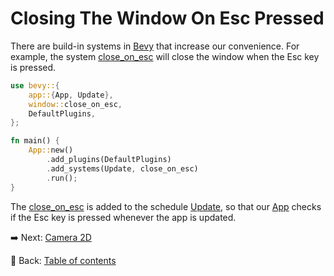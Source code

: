 # Closing The Window On Esc Pressed

There are build-in systems in [Bevy](https://bevyengine.org/) that increase our convenience.
For example, the system [close_on_esc](https://docs.rs/bevy/latest/bevy/window/fn.close_on_esc.html) will close the window when the Esc key is pressed.

```rust
use bevy::{
    app::{App, Update},
    window::close_on_esc,
    DefaultPlugins,
};

fn main() {
    App::new()
        .add_plugins(DefaultPlugins)
        .add_systems(Update, close_on_esc)
        .run();
}
```

The [close_on_esc](https://docs.rs/bevy/latest/bevy/window/fn.close_on_esc.html) is added to the schedule [Update](https://docs.rs/bevy/latest/bevy/app/struct.Update.html), so that our [App](https://docs.rs/bevy/latest/bevy/app/struct.App.html) checks if the Esc key is pressed whenever the app is updated.

:arrow_right:  Next: [Camera 2D](./camera_2d.md)

:blue_book: Back: [Table of contents](./../README.md)
